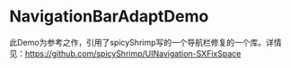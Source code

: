 # NavigationBarAdaptDemo
此Demo为参考之作，引用了spicyShrimp写的一个导航栏修复的一个库。详情见：https://github.com/spicyShrimp/UINavigation-SXFixSpace
